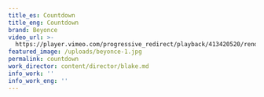 ```yaml
---
title_es: Countdown
title_eng: Countdown
brand: Beyonce
video_url: >-
  https://player.vimeo.com/progressive_redirect/playback/413420520/rendition/720p/file.mp4?loc=external&log_user=0&signature=03e62ac5537f8c0616196f4857b12a6c25c75b3d330db83b27b2e05d5f590d62
featured_image: /uploads/beyonce-1.jpg
permalink: countdown
work_director: content/director/blake.md
info_work: ''
info_work_eng: ''
---
```


